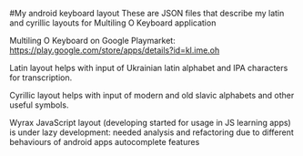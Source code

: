 #My android keyboard layout
These are JSON files that describe my latin and cyrillic layouts for Multiling O Keyboard application

Multiling O Keyboard on Google Playmarket:
https://play.google.com/store/apps/details?id=kl.ime.oh

Latin layout helps with input of Ukrainian latin alphabet and IPA characters for transcription.

Cyrillic layout helps with input of modern and old slavic alphabets and other useful symbols.

Wyrax JavaScript layout (developing started for usage in JS learning apps) is under lazy development: needed analysis and refactoring due to different behaviours of android apps autocomplete features
